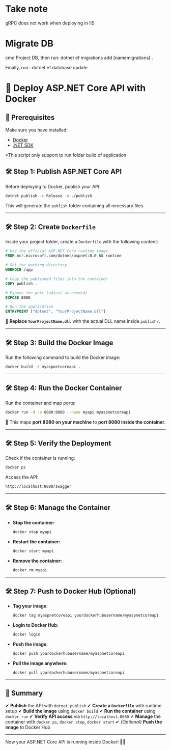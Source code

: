 # Take note
gRPC does not work when deploying in IIS

# Migrate DB
cmd Project DB, then run: dotnet ef migrations add [namemigrations] .

Finally, run : dotnet ef database update

# 🚀 Deploy ASP.NET Core API with Docker

## 📌 Prerequisites
Make sure you have installed:
- [Docker](https://www.docker.com/get-started)
- [.NET SDK](https://dotnet.microsoft.com/en-us/download/dotnet)

*This script only support to run folder build of application

## 🛠 Step 1: Publish ASP.NET Core API
Before deploying to Docker, publish your API:
```sh
dotnet publish -c Release -o ./publish
```
This will generate the `publish` folder containing all necessary files.

---

## 🛠 Step 2: Create `Dockerfile`
Inside your project folder, create a `Dockerfile` with the following content:

```dockerfile
# Use the official ASP.NET Core runtime image
FROM mcr.microsoft.com/dotnet/aspnet:8.0 AS runtime

# Set the working directory
WORKDIR /app

# Copy the published files into the container
COPY publish .

# Expose the port (adjust as needed)
EXPOSE 8080

# Run the application
ENTRYPOINT ["dotnet", "YourProjectName.dll"]
```
📌 **Replace `YourProjectName.dll`** with the actual DLL name inside `publish/`.

---

## 🛠 Step 3: Build the Docker Image
Run the following command to build the Docker image:
```sh
docker build -t myaspnetcoreapi .
```

---

## 🛠 Step 4: Run the Docker Container
Run the container and map ports:
```sh
docker run -d -p 8080:8080 --name myapi myaspnetcoreapi
```
📌 This maps **port 8080 on your machine** to **port 8080 inside the container**.

---

## 🛠 Step 5: Verify the Deployment
Check if the container is running:
```sh
docker ps
```
Access the API:
```sh
http://localhost:8080/swagger
```

---

## 🛠 Step 6: Manage the Container
- **Stop the container:**
  ```sh
  docker stop myapi
  ```
- **Restart the container:**
  ```sh
  docker start myapi
  ```
- **Remove the container:**
  ```sh
  docker rm myapi
  ```

---

## 🛠 Step 7: Push to Docker Hub (Optional)
- **Tag your image:**
  ```sh
  docker tag myaspnetcoreapi yourdockerhubusername/myaspnetcoreapi
  ```
- **Login to Docker Hub:**
  ```sh
  docker login
  ```
- **Push the image:**
  ```sh
  docker push yourdockerhubusername/myaspnetcoreapi
  ```
- **Pull the image anywhere:**
  ```sh
  docker pull yourdockerhubusername/myaspnetcoreapi
  ```

---

## 🎯 Summary
✔ **Publish** the API with `dotnet publish`
✔ **Create a `Dockerfile`** with runtime setup
✔ **Build the image** using `docker build`
✔ **Run the container** using `docker run`
✔ **Verify API access** via `http://localhost:8080`
✔ **Manage** the container with `docker ps`, `docker stop`, `docker start`
✔ *(Optional)* **Push the image** to Docker Hub

---

Now your ASP.NET Core API is running inside Docker! 🚀🔥

